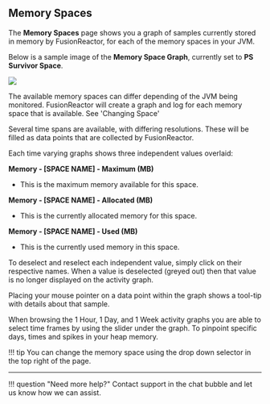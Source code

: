 ## Memory Spaces

The **Memory Spaces** page shows you a graph of samples currently stored
in memory by FusionReactor, for each of the memory spaces in your JVM.

Below is a sample image of the **Memory Space Graph**, currently set to
**PS Survivor Space**.

![](/frdocs/attachments/245551675/245551720.png)

The available memory spaces can differ depending of the JVM being
monitored. FusionReactor will create a graph and log for each memory
space that is available. See 'Changing Space'

Several time spans are available, with differing resolutions. These will
be filled as data points that are collected by FusionReactor.

Each time varying graphs shows three independent values overlaid: 

**Memory - \[SPACE NAME\] - Maximum (MB)**

* This is the maximum memory available for this space.

**Memory - \[SPACE NAME\] - Allocated (MB)**  

* This is the currently allocated memory for this space.

**Memory - \[SPACE NAME\] - Used (MB)** 

* This is the currently used memory in this space.  


To deselect and reselect each independent value, simply
click on their respective names. When a value is deselected (greyed
out) then that value is no longer displayed on the activity graph.

Placing your mouse pointer on a data point within the graph shows a
tool-tip with details about that sample.

When browsing the 1 Hour, 1 Day, and 1 Week activity graphs you are able
to select time frames by using the slider under the graph. To pinpoint
specific days, times and spikes in your heap memory. 

!!! tip
    You can change the memory space using the drop down selector in the top right of the page.

___

!!! question "Need more help?"
    Contact support in the chat bubble and let us know how we can assist.
